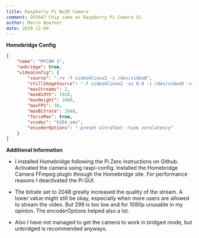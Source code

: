 ```yaml
---
title: Raspberry Pi NoIR Camera
comment: OV5647 Chip same as Raspberry Pi Camera V1
author: Marco Boerner
date: 2020-12-09
---
```

**Homebridge Config**

```json
{
	"name": "MYCAM 1",
	"unbridge": true,
	"videoConfig": {
		"source": "-re -f video4linux2 -i /dev/video0",
		"stillImageSource": "-f video4linux2 -ss 0.9 -i /dev/video0 -vframes 1",
		"maxStreams": 2,
		"maxWidth": 1920,
		"maxHeight": 1080,
		"maxFPS": 30,
		"maxBitrate": 2048,
		"forceMax": true,
		"vcodec": "h264_omx",
		"encoderOptions": "-preset ultrafast -tune zerolatency"
	}
}
```

**Additional Information**

- I installed Homebridge following the Pi Zero instructions on Github. Activated the camera using raspi-config. Installed the Homebridge Camera FFmpeg plugin through the Homebridge site. For performance reasons I deactivated the Pi GUI.

- The bitrate set to 2048 greatly increased the quality of the stream. A lower value might still be okay, especially when more users are allowed to stream the video. But 299 is too low and for 1080p unusable in my opinion. The encoderOptions helped also a lot.

- Also I have not managed to get the camera to work in bridged mode, but unbridged is recommended anyways.
